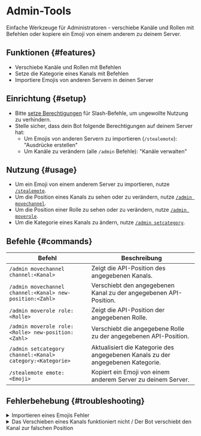 # Admin-Tools

Einfache Werkzeuge für Administratoren - verschiebe Kanäle und Rollen mit Befehlen oder kopiere ein Emoji von einem anderem zu deinem Server.

<ModuleOverview moduleName="admin-tools" />

## Funktionen {#features}

* Verschiebe Kanäle und Rollen mit Befehlen
* Setze die Kategorie eines Kanals mit Befehlen
* Importiere Emojis von anderen Servern in deinen Server

## Einrichtung {#setup}

* Bitte [setze Berechtigungen](./../../slash-commands) für Slash-Befehle, um ungewollte Nutzung zu verhindern.
* Stelle sicher, dass dein Bot folgende Berechtigungen auf deinem Server hat:
  * Um Emojis von anderen Servern zu importieren (`/stealemote`): "Ausdrücke erstellen"
  * Um Kanäle zu verändern (alle `/admin` Befehle): "Kanäle verwalten"

## Nutzung {#usage}

* Um ein Emoji von einem anderem Server zu importieren, nutze [`/stealemote`](#commands).
* Um die Position eines Kanals zu sehen oder zu verändern, nutze [`/admin movechannel`](#commands).
* Um die Position einer Rolle zu sehen oder zu verändern, nutze [`/admin moverole`](#commands).
* Um die Kategorie eines Kanals zu ändern, nutze [`/admin setcategory`](#commands).

## Befehle {#commands}

<SlashCommandExplanation />

| Befehl                                                      | Beschreibung                                                                     |
|--------------------------------------------------------------|---------------------------------------------------------------------------------|
| `/admin movechannel channel:<Kanal>`                         | Zeigt die API-Position des angegebenen Kanals.                                  | 
| `/admin movechannel channel:<Kanal> new-position:<Zahl>`     | Verschiebt den angegebenen Kanal zu der angegebenen API-Position.               |
| `/admin moverole role:<Rolle>`                               | Zeigt die API-Position der angegebenen Rolle.                                   | 
| `/admin moverole role:<Rolle> new-position:<Zahl>`           | Verschiebt die angegebene Rolle zu der angegebenen API-Position.                | 
| `/admin setcategory channel:<Kanal> category:<Kategorie> `   | Aktualisiert die Kategorie des angegebenen Kanals zu der angegebenen Kategorie. |
| `/stealemote emote:<Emoji>`                                  | Kopiert ein Emoji von einem anderem Server zu deinem Server.                    |

## Fehlerbehebung {#troubleshooting}

<details>
  <summary>Importieren eines Emojis Fehler</summary>
  <ul>
    <li>Stelle sicher, dass du das Emoji beim Emoji-Picker auswählst, anstatt es auszuschreiben.</li>
    <li>Stelle sicher, dass du <i>nur</i> das Emoji und nichts weiteres eingegeben hast.</li>
    <li>Stelle sicher, dass dein Bot die Berechtigung "Ausdrücke erstellen" auf deinem Server hat.</li>
  </ul>
</details>

<details>
  <summary>Das Verschieben eines Kanals funktioniert nicht / Der Bot verschiebt den Kanal zur falschen Position</summary>
  <ul>
    <li>Stelle sicher, dass dein Bot die Berechtigung "Kanäle verwalten" auf deinem Server hat.</li>
    <li>Discord schränkt einige Positionen ein. So kannst du z.B. keinen Sprachkanal über einen Textkanal schieben.</li>
    <li>Stelle sicher, dass du die richtige Position eingegeben hast. Um dies zu überprüfen, führe den Command ohne den "new-position"-Parameter und berechne die neue 
     Position mithilfe der jetzigen.</li>
  </ul>
</details>
